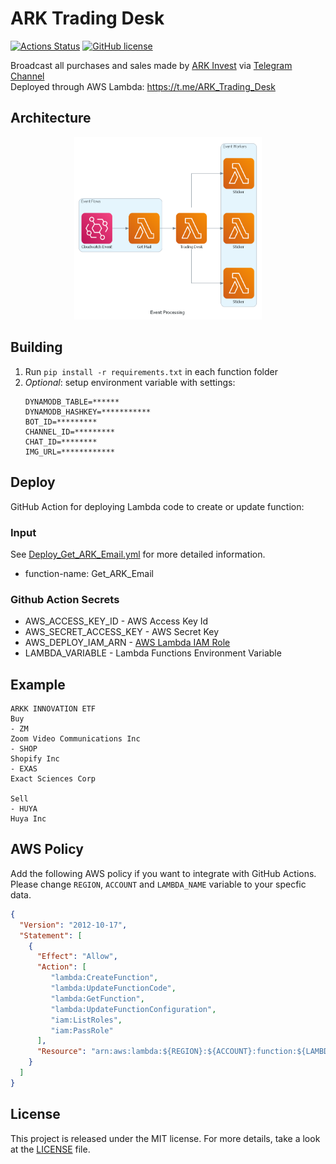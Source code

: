 # ARK Trading Desk
[![Actions Status](https://github.com/EddieKuo723/ARK-Invest-Trading-Desk/workflows/deploy-py-lambda/badge.svg)](https://github.com/EddieKuo723/ARK-Invest-Trading-Desk/actions)
[![GitHub license](https://img.shields.io/github/license/EddieKuo723/ARK-Invest-Trading-Desk.svg)](https://github.com/EddieKuo723/ARK-Invest-Trading-Desk/blob/master/LICENSE)


Broadcast all purchases and sales made by [ARK Invest](https://ark-funds.com/subscribe) via [Telegram Channel](https://core.telegram.org/bots/api)
<br>
Deployed through AWS Lambda: https://t.me/ARK_Trading_Desk

## Architecture
<p align="center">
<a>
	<img src="Diagram/event_processing.png" width="300"/>
</a>

<p align="center">

## Building

1) Run `pip install -r requirements.txt` in each function folder
2) *Optional*: setup environment variable with settings:
   ```
   DYNAMODB_TABLE=******
   DYNAMODB_HASHKEY=***********
   BOT_ID=*********
   CHANNEL_ID=*********
   CHAT_ID=********
   IMG_URL=************
   ```

## Deploy

GitHub Action for deploying Lambda code to create or update function:

### Input 
See [Deploy_Get_ARK_Email.yml](/.github/workflows/Deploy_Get_ARK_Email.yml) for more detailed information.
* function-name: Get_ARK_Email

### Github Action Secrets 
* AWS_ACCESS_KEY_ID - AWS Access Key Id
* AWS_SECRET_ACCESS_KEY - AWS Secret Key
* AWS_DEPLOY_IAM_ARN - [AWS Lambda IAM Role](/IAM_Config)
* LAMBDA_VARIABLE - Lambda Functions Environment Variable

## Example
```
ARKK INNOVATION ETF
Buy
- ZM
Zoom Video Communications Inc
- SHOP
Shopify Inc
- EXAS
Exact Sciences Corp

Sell
- HUYA
Huya Inc
```

## AWS Policy

Add the following AWS policy if you want to integrate with GitHub Actions. Please change `REGION`, `ACCOUNT` and `LAMBDA_NAME` variable to your specfic data.

```json
{
  "Version": "2012-10-17",
  "Statement": [
    {
      "Effect": "Allow",
      "Action": [
         "lambda:CreateFunction",
         "lambda:UpdateFunctionCode",
         "lambda:GetFunction",
         "lambda:UpdateFunctionConfiguration",
         "iam:ListRoles",
         "iam:PassRole"
      ],
      "Resource": "arn:aws:lambda:${REGION}:${ACCOUNT}:function:${LAMBDA_NAME}"
    }
  ]
}
```

## License

This project is released under the MIT license.
For more details, take a look at the [LICENSE](LICENSE) file.